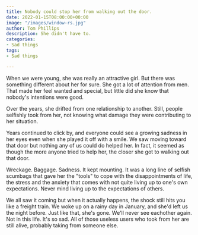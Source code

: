 ```yaml
---
title: Nobody could stop her from walking out the door.
date: 2022-01-15T08:00:00+00:00
image: "/images/window-rs.jpg"
author: Tom Phillips
description: She didn't have to.
categories:
- Sad things
tags:
- Sad things

---
```

When we were young, she was really an attractive girl. But there was something different about her for sure. She got a lot of attention from men. That made her feel wanted and special, but little did she know that nobody's intentions were good.

Over the years, she drifted from one relationship to another. Still, people selfishly took from her, not knowing what damage they were contributing to her situation.

Years continued to click by, and everyone could see a growing sadness in her eyes even when she played it off with a smile. We saw moving toward that door but nothing any of us could do helped her. In fact, it seemed as though the more anyone tried to help her, the closer she got to walking out that door.

Wreckage. Baggage. Sadness. It kept mounting. It was a long line of selfish scumbags that gave her the "tools" to cope with the disappointments of life, the stress and the anxiety that comes with not quite living up to one's own expectations. Never mind living up to the expectations of others.

We all saw it coming but when it actually happens, the shock still hits you like a freight train. We woke up on a rainy day in January, and she'd left us the night before. Just like that, she's gone. We'll never see eachother again. Not in this life. It's so sad. All of those useless users who took from her are still alive, probably taking from someone else. 